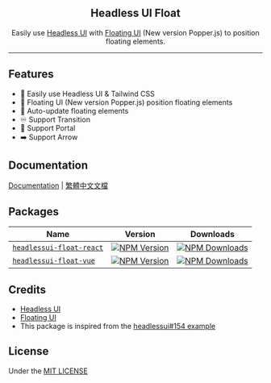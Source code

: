 <h2 align="center">Headless UI Float</h2>

<p align="center">
  Easily use <a href="https://headlessui.dev/">Headless UI</a> with <a href="https://floating-ui.com/">Floating UI</a> (New version Popper.js) to position floating elements.
</p>

<hr>

## Features

* 💙 Easily use Headless UI & Tailwind CSS
* 💬 Floating UI (New version Popper.js) position floating elements
* 🔔 Auto-update floating elements
* ♾️ Support Transition
* 🚪 Support Portal
* ➡️ Support Arrow

## Documentation

[Documentation](https://headlessui-float.vercel.app/) | [繁體中文文檔](https://headlessui-float.vercel.app/zh-tw/)

## Packages

| Name                                      | Version                                         | Downloads                                           |
| ----------------------------------------- | ----------------------------------------------- | --------------------------------------------------- |
| [`headlessui-float-react`][react-link-gh] | [![NPM Version][react-version]][react-link-npm] | [![NPM Downloads][react-downloads]][react-link-npm] |
| [`headlessui-float-vue`][vue-link-gh]     | [![NPM Version][vue-version]][vue-link-npm]     | [![NPM Downloads][vue-downloads]][vue-link-npm]     |

[react-version]: https://img.shields.io/npm/v/headlessui-float-react?style=flat-square
[react-downloads]: https://img.shields.io/npm/dt/headlessui-float-react?style=flat-square
[vue-version]: https://img.shields.io/npm/v/headlessui-float-vue?style=flat-square
[vue-downloads]: https://img.shields.io/npm/dt/headlessui-float-vue?style=flat-square

[react-link-gh]: https://github.com/ycs77/headlessui-float/tree/main/packages/headlessui-float-react
[react-link-npm]: https://www.npmjs.com/package/headlessui-float-react
[vue-link-gh]: https://github.com/ycs77/headlessui-float/tree/main/packages/headlessui-float-vue
[vue-link-npm]: https://www.npmjs.com/package/headlessui-float-vue

## Credits

* [Headless UI](https://headlessui.dev/)
* [Floating UI](https://floating-ui.com/)
* This package is inspired from the [headlessui#154 example](https://github.com/tailwindlabs/headlessui/issues/154)

## License
Under the [MIT LICENSE](LICENSE.md)
